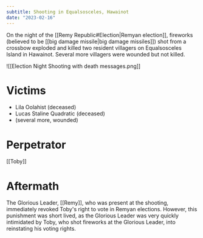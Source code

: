 ```yaml
---
subtitle: Shooting in Equalsosceles, Hawainot
date: "2023-02-16"
---
```


On the night of the [[Remy Republic#Election|Remyan election]], fireworks (believed to be [[big damage missile|big damage missiles]]) shot from a crossbow exploded and killed two resident villagers on Equalsosceles Island in Hawainot. Several more villagers were wounded but not killed.

![[Election Night Shooting with death messages.png]]

# Victims
- Lila Oolahist (deceased)
- Lucas Staline Quadratic (deceased)
- (several more, wounded)

# Perpetrator
[[Toby]]

# Aftermath
The Glorious Leader, [[Remy]], who was present at the shooting, immediately revoked Toby's right to vote in Remyan elections. However, this punishment was short lived, as the Glorious Leader was very quickly intimidated by Toby, who shot fireworks at the Glorious Leader, into reinstating his voting rights.